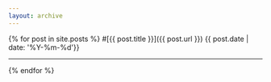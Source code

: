 ```yaml
---
layout: archive
---
```


{% for post in site.posts %}
#<span class="blog-title">[{{ post.title }}]({{ post.url }})</span> <time>{{ post.date | date: '%Y-%m-%d'}}</time>
*****
{% endfor %}


